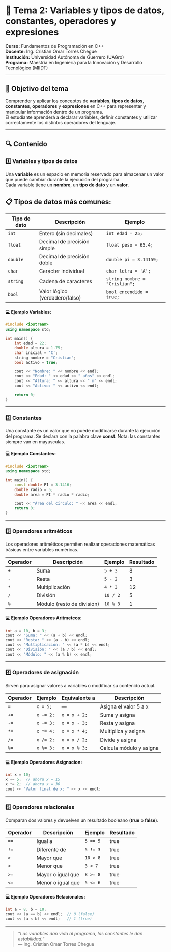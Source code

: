 # 🧠 Tema 2: Variables y tipos de datos, constantes, operadores y expresiones

**Curso:** Fundamentos de Programación en C++  
**Docente:** Ing. Cristian Omar Torres Chegue  
**Institución:** Universidad Autónoma de Guerrero (UAGro)  
**Programa:** Maestría en Ingeniería para la Innovación y Desarrollo Tecnológico (MIIDT)  

---

## 📘 Objetivo del tema

Comprender y aplicar los conceptos de **variables**, **tipos de datos**, **constantes**, **operadores** y **expresiones** en C++ para representar y manipular información dentro de un programa.  
El estudiante aprenderá a declarar variables, definir constantes y utilizar correctamente los distintos operadores del lenguaje.

---

## 🔍 Contenido

### 1️⃣ Variables y tipos de datos

Una **variable** es un espacio en memoria reservado para almacenar un valor que puede cambiar durante la ejecución del programa.  
Cada variable tiene un **nombre**, un **tipo de dato** y un **valor**.

## 📋 Tipos de datos más comunes:

| Tipo de dato | Descripción                    | Ejemplo                       |
| ------------ | ------------------------------ | ----------------------------- |
| `int`        | Entero (sin decimales)         | `int edad = 25;`              |
| `float`      | Decimal de precisión simple    | `float peso = 65.4;`          |
| `double`     | Decimal de precisión doble     | `double pi = 3.14159;`        |
| `char`       | Carácter individual            | `char letra = 'A';`           |
| `string`     | Cadena de caracteres           | `string nombre = "Cristian";` |
| `bool`       | Valor lógico (verdadero/falso) | `bool encendido = true;`      |



#### 💻 Ejemplo Variables:
```cpp
#include <iostream>
using namespace std;

int main() {
    int edad = 22;
    double altura = 1.75;
    char inicial = 'C';
    string nombre = "Cristian";
    bool activo = true;

    cout << "Nombre: " << nombre << endl;
    cout << "Edad: " << edad << " años" << endl;
    cout << "Altura: " << altura << " m" << endl;
    cout << "Activo: " << activo << endl;

    return 0;
}
```
---
### 2️⃣ Constantes

Una constante es un valor que no puede modificarse durante la ejecución del programa.
Se declara con la palabra clave **const**. Nota: las constantes siempre van en mayusculas.

#### 💻 Ejemplo Constantes:
```cpp
#include <iostream>
using namespace std;

int main() {
    const double PI = 3.1416;
    double radio = 5;
    double area = PI * radio * radio;

    cout << "Área del círculo: " << area << endl;
    return 0;
}
```
---
### 3️⃣ Operadores aritméticos

Los operadores aritméticos permiten realizar operaciones matemáticas básicas entre variables numéricas.

| Operador | Descripción                | Ejemplo  | Resultado |
| -------- | -------------------------- | -------- | --------- |
| `+`      | Suma                       | `5 + 3`  | 8         |
| `-`      | Resta                      | `5 - 2`  | 3         |
| `*`      | Multiplicación             | `4 * 3`  | 12        |
| `/`      | División                   | `10 / 2` | 5         |
| `%`      | Módulo (resto de división) | `10 % 3` | 1         |

#### 💻 Ejemplo Operadores Aritmetcos:
```cpp
int a = 10, b = 3;
cout << "Suma: " << (a + b) << endl;
cout << "Resta: " << (a - b) << endl;
cout << "Multiplicación: " << (a * b) << endl;
cout << "División: " << (a / b) << endl;
cout << "Módulo: " << (a % b) << endl;
```

---
### 4️⃣ Operadores de asignación

Sirven para asignar valores a variables o modificar su contenido actual.

| Operador | Ejemplo   | Equivalente a | Descripción             |
| -------- | --------- | ------------- | ----------------------- |
| `=`      | `x = 5;`  | —             | Asigna el valor 5 a x   |
| `+=`     | `x += 2;` | `x = x + 2;`  | Suma y asigna           |
| `-=`     | `x -= 3;` | `x = x - 3;`  | Resta y asigna          |
| `*=`     | `x *= 4;` | `x = x * 4;`  | Multiplica y asigna     |
| `/=`     | `x /= 2;` | `x = x / 2;`  | Divide y asigna         |
| `%=`     | `x %= 3;` | `x = x % 3;`  | Calcula módulo y asigna |

#### 💻 Ejemplo Operadores Asignacion:
```cpp
int x = 10;
x += 5;  // ahora x = 15
x *= 2;  // ahora x = 30
cout << "Valor final de x: " << x << endl;
```

---

### 5️⃣ Operadores relacionales
Comparan dos valores y devuelven un resultado booleano (**true** o **false**).

| Operador | Descripción       | Ejemplo  | Resultado |
| -------- | ----------------- | -------- | --------- |
| `==`     | Igual a           | `5 == 5` | true      |
| `!=`     | Diferente de      | `5 != 3` | true      |
| `>`      | Mayor que         | `10 > 8` | true      |
| `<`      | Menor que         | `3 < 7`  | true      |
| `>=`     | Mayor o igual que | `8 >= 8` | true      |
| `<=`     | Menor o igual que | `5 <= 6` | true      |

#### 💻 Ejemplo Operadores Relacionales:
```cpp
int a = 8, b = 10;
cout << (a == b) << endl;  // 0 (false)
cout << (a < b) << endl;   // 1 (true)
```
---

> _“Las variables dan vida al programa, las constantes le dan estabilidad.”_  
> — Ing. Cristian Omar Torres Chegue


